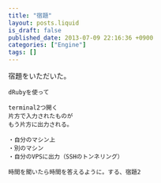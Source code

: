 ```yaml
---
title: "宿題"
layout: posts.liquid
is_draft: false
published_date: 2013-07-09 22:16:36 +0900
categories: ["Engine"]
tags: []
---
```


宿題をいただいた。

    dRubyを使って

    terminal2つ開く
    片方で入力されたものが
    もう片方に出力される。

    ・自分のマシン上
    ・別のマシン
    ・自分のVPSに出力（SSHのトンネリング）

    時間を聞いたら時間を答えるように。する、宿題2


